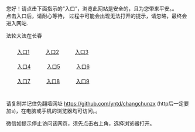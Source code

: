 您好！请点击下面指示的“入口”，浏览此网站是安全的，且为您带来平安。。 <br/>
点击入口后，请耐心等待， 过程中可能会出现无法打开的提示，请忽略，最终会进入网站. </br>

法轮大法在长春<br/>
<div style="padding:10px"><a style="margin:20px" target="_blank" href="https://d1e4j58anw4rfp.cloudfront.net/2Qpsp?oygzxcgh" id="ccLink1" rel="nofollow">入口1</a> <a target="_blank" style="margin:20px" href="https://d1ropqw4yk66f2.cloudfront.net/2Qpsp?bpjdg" id="ccLink2" rel="nofollow">入口2</a> <a style="margin:20px" target="_blank" href="https://d38vuj4rj4w3ll.cloudfront.net/2Qpsp?mgcjhnl" id="ccLink3" rel="nofollow">入口3</a></div>

<div style="padding:10px" ><a style="margin:20px" target="_blank" href="https://d1e4j58anw4rfp.cloudfront.net/2Qpsp?oygzxcgh" id="ccLink4" rel="nofollow">入口4</a> <a style="margin:20px" href="https://d1ropqw4yk66f2.cloudfront.net/2Qpsp?bpjdg" target="_blank" id="ccLink5" rel="nofollow">入口5</a> <a style="margin:20px" href="https://d38vuj4rj4w3ll.cloudfront.net/2Qpsp?mgcjhnl" target="_blank" id="ccLink6" rel="nofollow">入口6</a></div>

<div style="padding:10px"><a style="margin:20px" target="_blank" href="https://d1e4j58anw4rfp.cloudfront.net/2Qpsp?oygzxcgh" id="ccLink7" rel="nofollow">入口7</a> <a style="margin:20px" href="https://d1ropqw4yk66f2.cloudfront.net/2Qpsp?bpjdg" target="_blank" id="ccLink8" rel="nofollow">入口8</a> <a style="margin:20px" target="_blank" href="https://d38vuj4rj4w3ll.cloudfront.net/2Qpsp?mgcjhnl" id="ccLink9" rel="nofollow">入口9</a></div>

<br/>



请复制并记住免翻墙网址 https://github.com/yntd/changchunzx (http后一定要加s)，在电脑或手机的浏览器均可访问。。<br/>

微信如提示停止访问该网页，须先点击右上角，选择浏览器打开。
